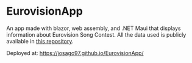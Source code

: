 # EurovisionApp

An app made with blazor, web assembly, and .NET Maui that displays information about Eurovision Song Contest.
All the data used is publicly available in [this repository](https://github.com/josago97/EurovisionDataset).

Deployed at: https://josago97.github.io/EurovisionApp/
